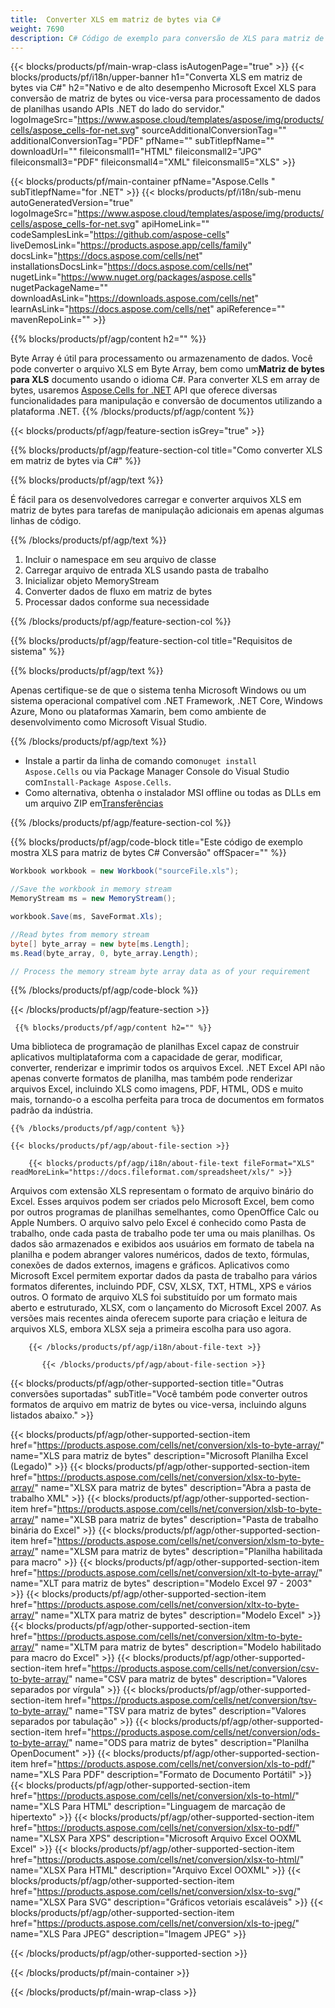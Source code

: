 ```yaml
---
title:  Converter XLS em matriz de bytes via C#
weight: 7690
description: C# Código de exemplo para conversão de XLS para matriz de bytes. Use este código para conversão do Excel XLS em Byte Array em VB.NET, Asp.NET ou qualquer aplicativo baseado em .NET.
---
```

{{< blocks/products/pf/main-wrap-class isAutogenPage="true" >}}
{{< blocks/products/pf/i18n/upper-banner h1="Converta XLS em matriz de bytes via C#" h2="Nativo e de alto desempenho Microsoft Excel XLS para conversão de matriz de bytes ou vice-versa para processamento de dados de planilhas usando APIs .NET do lado do servidor." logoImageSrc="https://www.aspose.cloud/templates/aspose/img/products/cells/aspose_cells-for-net.svg" sourceAdditionalConversionTag="" additionalConversionTag="PDF" pfName="" subTitlepfName="" downloadUrl="" fileiconsmall1="HTML" fileiconsmall2="JPG" fileiconsmall3="PDF" fileiconsmall4="XML" fileiconsmall5="XLS" >}}

{{< blocks/products/pf/main-container pfName="Aspose.Cells " subTitlepfName="for .NET" >}}
{{< blocks/products/pf/i18n/sub-menu autoGeneratedVersion="true" logoImageSrc="https://www.aspose.cloud/templates/aspose/img/products/cells/aspose_cells-for-net.svg" apiHomeLink="" codeSamplesLink="https://github.com/aspose-cells" liveDemosLink="https://products.aspose.app/cells/family" docsLink="https://docs.aspose.com/cells/net" installationsDocsLink="https://docs.aspose.com/cells/net" nugetLink="https://www.nuget.org/packages/aspose.cells" nugetPackageName="" downloadAsLink="https://downloads.aspose.com/cells/net" learnAsLink="https://docs.aspose.com/cells/net" apiReference="" mavenRepoLink="" >}}

{{% blocks/products/pf/agp/content h2="" %}}

 Byte Array é útil para processamento ou armazenamento de dados. Você pode converter o arquivo XLS em Byte Array, bem como um**Matriz de bytes para XLS** documento usando o idioma C#. Para converter XLS em array de bytes, usaremos
 [Aspose.Cells for .NET](https://products.aspose.com/cells/net) 
 API que oferece diversas funcionalidades para manipulação e conversão de documentos utilizando a plataforma .NET.
{{% /blocks/products/pf/agp/content %}}

{{< blocks/products/pf/agp/feature-section isGrey="true" >}}

{{% blocks/products/pf/agp/feature-section-col title="Como converter XLS em matriz de bytes via C#" %}}

{{% blocks/products/pf/agp/text %}}

 É fácil para os desenvolvedores carregar e converter arquivos XLS em matriz de bytes para tarefas de manipulação adicionais em apenas algumas linhas de código.

{{% /blocks/products/pf/agp/text %}}

1.  Incluir o namespace em seu arquivo de classe
1.  Carregar arquivo de entrada XLS usando pasta de trabalho
1.  Inicializar objeto MemoryStream
1.  Converter dados de fluxo em matriz de bytes
1.  Processar dados conforme sua necessidade

{{% /blocks/products/pf/agp/feature-section-col %}}

{{% blocks/products/pf/agp/feature-section-col title="Requisitos de sistema" %}}

{{% blocks/products/pf/agp/text %}}

Apenas certifique-se de que o sistema tenha Microsoft Windows ou um sistema operacional compatível com .NET Framework, .NET Core, Windows Azure, Mono ou plataformas Xamarin, bem como ambiente de desenvolvimento como Microsoft Visual Studio.

{{% /blocks/products/pf/agp/text %}}

-  Instale a partir da linha de comando como<code>nuget install Aspose.Cells</code> ou via Package Manager Console do Visual Studio com<code>Install-Package Aspose.Cells</code>.
-  Como alternativa, obtenha o instalador MSI offline ou todas as DLLs em um arquivo ZIP em<a href="https://downloads.aspose.com/cells/net">Transferências</a>

{{% /blocks/products/pf/agp/feature-section-col %}}

{{% blocks/products/pf/agp/code-block title="Este código de exemplo mostra XLS para matriz de bytes C# Conversão" offSpacer="" %}}

```cs
Workbook workbook = new Workbook("sourceFile.xls");

//Save the workbook in memory stream
MemoryStream ms = new MemoryStream();

workbook.Save(ms, SaveFormat.Xls);

//Read bytes from memory stream
byte[] byte_array = new byte[ms.Length];
ms.Read(byte_array, 0, byte_array.Length);

// Process the memory stream byte array data as of your requirement 

```

{{% /blocks/products/pf/agp/code-block %}}

{{< /blocks/products/pf/agp/feature-section >}}

<!-- aboutfile Starts -->
      
     {{% blocks/products/pf/agp/content h2="" %}}

Uma biblioteca de programação de planilhas Excel capaz de construir aplicativos multiplataforma com a capacidade de gerar, modificar, converter, renderizar e imprimir todos os arquivos Excel. .NET Excel API não apenas converte formatos de planilha, mas também pode renderizar arquivos Excel, incluindo XLS como imagens, PDF, HTML, ODS e muito mais, tornando-o a escolha perfeita para troca de documentos em formatos padrão da indústria.



    {{% /blocks/products/pf/agp/content %}}

    {{< blocks/products/pf/agp/about-file-section >}}

        {{< blocks/products/pf/agp/i18n/about-file-text fileFormat="XLS" readMoreLink="https://docs.fileformat.com/spreadsheet/xls/" >}}
Arquivos com extensão XLS representam o formato de arquivo binário do Excel. Esses arquivos podem ser criados pelo Microsoft Excel, bem como por outros programas de planilhas semelhantes, como OpenOffice Calc ou Apple Numbers. O arquivo salvo pelo Excel é conhecido como Pasta de trabalho, onde cada pasta de trabalho pode ter uma ou mais planilhas. Os dados são armazenados e exibidos aos usuários em formato de tabela na planilha e podem abranger valores numéricos, dados de texto, fórmulas, conexões de dados externos, imagens e gráficos. Aplicativos como Microsoft Excel permitem exportar dados da pasta de trabalho para vários formatos diferentes, incluindo PDF, CSV, XLSX, TXT, HTML, XPS e vários outros. O formato de arquivo XLS foi substituído por um formato mais aberto e estruturado, XLSX, com o lançamento do Microsoft Excel 2007. As versões mais recentes ainda oferecem suporte para criação e leitura de arquivos XLS, embora XLSX seja a primeira escolha para uso agora.

        {{< /blocks/products/pf/agp/i18n/about-file-text >}}

           {{< /blocks/products/pf/agp/about-file-section >}}

<!-- aboutfile Ends -->

{{< blocks/products/pf/agp/other-supported-section title="Outras conversões suportadas" subTitle="Você também pode converter outros formatos de arquivo em matriz de bytes ou vice-versa, incluindo alguns listados abaixo." >}}

{{< blocks/products/pf/agp/other-supported-section-item href="https://products.aspose.com/cells/net/conversion/xls-to-byte-array/" name="XLS para matriz de bytes" description="Microsoft Planilha Excel (Legado)" >}} {{< blocks/products/pf/agp/other-supported-section-item href="https://products.aspose.com/cells/net/conversion/xlsx-to-byte-array/" name="XLSX para matriz de bytes" description="Abra a pasta de trabalho XML" >}} {{< blocks/products/pf/agp/other-supported-section-item href="https://products.aspose.com/cells/net/conversion/xlsb-to-byte-array/" name="XLSB para matriz de bytes" description="Pasta de trabalho binária do Excel" >}} {{< blocks/products/pf/agp/other-supported-section-item href="https://products.aspose.com/cells/net/conversion/xlsm-to-byte-array/" name="XLSM para matriz de bytes" description="Planilha habilitada para macro" >}} {{< blocks/products/pf/agp/other-supported-section-item href="https://products.aspose.com/cells/net/conversion/xlt-to-byte-array/" name="XLT para matriz de bytes" description="Modelo Excel 97 - 2003" >}} {{< blocks/products/pf/agp/other-supported-section-item href="https://products.aspose.com/cells/net/conversion/xltx-to-byte-array/" name="XLTX para matriz de bytes" description="Modelo Excel" >}} {{< blocks/products/pf/agp/other-supported-section-item href="https://products.aspose.com/cells/net/conversion/xltm-to-byte-array/" name="XLTM para matriz de bytes" description="Modelo habilitado para macro do Excel" >}} {{< blocks/products/pf/agp/other-supported-section-item href="https://products.aspose.com/cells/net/conversion/csv-to-byte-array/" name="CSV para matriz de bytes" description="Valores separados por vírgula" >}} {{< blocks/products/pf/agp/other-supported-section-item href="https://products.aspose.com/cells/net/conversion/tsv-to-byte-array/" name="TSV para matriz de bytes" description="Valores separados por tabulação" >}} {{< blocks/products/pf/agp/other-supported-section-item href="https://products.aspose.com/cells/net/conversion/ods-to-byte-array/" name="ODS para matriz de bytes" description="Planilha OpenDocument" >}} {{< blocks/products/pf/agp/other-supported-section-item href="https://products.aspose.com/cells/net/conversion/xls-to-pdf/" name="XLS Para PDF" description="Formato de Documento Portátil" >}} {{< blocks/products/pf/agp/other-supported-section-item href="https://products.aspose.com/cells/net/conversion/xls-to-html/" name="XLS Para HTML" description="Linguagem de marcação de hipertexto" >}} {{< blocks/products/pf/agp/other-supported-section-item href="https://products.aspose.com/cells/net/conversion/xlsx-to-pdf/" name="XLSX Para XPS" description="Microsoft Arquivo Excel OOXML Excel" >}} {{< blocks/products/pf/agp/other-supported-section-item href="https://products.aspose.com/cells/net/conversion/xlsx-to-html/" name="XLSX Para HTML" description="Arquivo Excel OOXML" >}} {{< blocks/products/pf/agp/other-supported-section-item href="https://products.aspose.com/cells/net/conversion/xlsx-to-svg/" name="XLSX Para SVG" description="Gráficos vetoriais escaláveis" >}} {{< blocks/products/pf/agp/other-supported-section-item href="https://products.aspose.com/cells/net/conversion/xls-to-jpeg/" name="XLS Para JPEG" description="Imagem JPEG" >}} 

{{< /blocks/products/pf/agp/other-supported-section >}}

{{< /blocks/products/pf/main-container >}}
    
{{< /blocks/products/pf/main-wrap-class >}}
